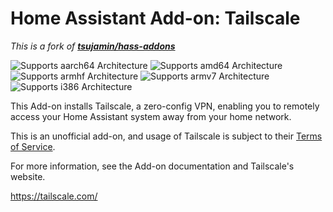 # Home Assistant Add-on: Tailscale

_This is a fork of [**tsujamin/hass-addons**](https://github.com/tsujamin/hass-addons)_

![Supports aarch64 Architecture][aarch64-shield] ![Supports amd64 Architecture][amd64-shield] ![Supports armhf Architecture][armhf-shield] ![Supports armv7 Architecture][armv7-shield] ![Supports i386 Architecture][i386-shield]

This Add-on installs Tailscale, a zero-config VPN, enabling you to remotely access your Home Assistant system away from your home network.

This is an unofficial add-on, and usage of Tailscale is subject to their [Terms of Service](https://tailscale.com/terms).

For more information, see the Add-on documentation and Tailscale's website. 

<https://tailscale.com/>

[aarch64-shield]: https://img.shields.io/badge/aarch64-yes-green.svg
[amd64-shield]: https://img.shields.io/badge/amd64-yes-green.svg
[armhf-shield]: https://img.shields.io/badge/armhf-yes-green.svg
[armv7-shield]: https://img.shields.io/badge/armv7-yes-green.svg
[i386-shield]: https://img.shields.io/badge/i386-yes-green.svg
